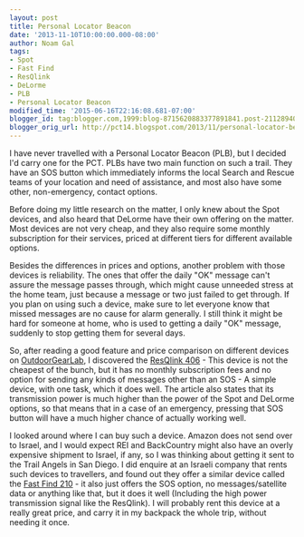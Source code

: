 ```yaml
---
layout: post
title: Personal Locator Beacon
date: '2013-11-10T10:00:00.000-08:00'
author: Noam Gal
tags:
- Spot
- Fast Find
- ResQlink
- DeLorme
- PLB
- Personal Locator Beacon
modified_time: '2015-06-16T22:16:08.681-07:00'
blogger_id: tag:blogger.com,1999:blog-8715620883377891841.post-2112894000723921837
blogger_orig_url: http://pct14.blogspot.com/2013/11/personal-locator-beacon.html
---
```


I have never travelled with a Personal Locator Beacon (PLB), but I decided I'd carry one for the PCT. PLBs have two main function on such a trail. They have an SOS button which immediately informs the local Search and Rescue teams of your location and need of assistance, and most also have some other, non-emergency, contact options.

Before doing my little research on the matter, I only knew about the Spot devices, and also heard that DeLorme have their own offering on the matter. Most devices are not very cheap, and they also require some monthly subscription for their services, priced at different tiers for different available options.

Besides the differences in prices and options, another problem with those devices is reliability. The ones that offer the daily "OK" message can't assure the message passes through, which might cause unneeded stress at the home team, just because a message or two just failed to get through. If you plan on using such a device, make sure to let everyone know that missed messages are no cause for alarm generally. I still think it might be hard for someone at home, who is used to getting a daily "OK" message, suddenly to stop getting them for several days.

So, after reading a good feature and price comparison on different devices on [OutdoorGearLab](http://www.outdoorgearlab.com/Personal-Locator-Beacon-Reviews), I discovered the [ResQlink 406](http://www.outdoorgearlab.com/Personal-Locator-Beacon-Reviews/ACR-ResQlink-406-Personal-Locator-Beacon) - This device is not the cheapest of the bunch, but it has no monthly subscription fees and no option for sending any kinds of messages other than an SOS - A simple device, with one task, which it does well. The article also states that its transmission power is much higher than the power of the Spot and DeLorme options, so that means that in a case of an emergency, pressing that SOS button will have a much higher chance of actually working well.

I looked around where I can buy such a device. Amazon does not send over to Israel, and I would expect REI and BackCountry might also have an overly expensive shipment to Israel, if any, so I was thinking about getting it sent to the Trail Angels in San Diego. I did enquire at an Israeli company that rents such devices to travellers, and found out they offer a similar device called the [Fast Find 210](http://www.fastfindplb.com/us/products/39-fast-find-210) - it also just offers the SOS option, no messages/satellite data or anything like that, but it does it well (Including the high power transmission signal like the ResQlink). I will probably rent this device at a really great price, and carry it in my backpack the whole trip, without needing it once.
